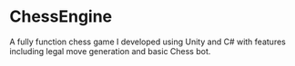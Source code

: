 # ChessEngine
A fully function chess game I developed using Unity and C# with features including legal move generation and basic Chess bot.

